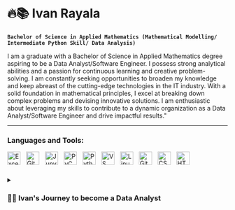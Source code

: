 # 🔥📚 Ivan Rayala
**`Bachelor of Science in Applied Mathematics (Mathematical Modelling/ Intermediate Python Skill/ Data Analysis)`**

I am a graduate with a Bachelor of Science in Applied Mathematics degree aspiring to be a Data Analyst/Software Engineer. I possess strong analytical abilities and a passion for continuous learning and creative problem-solving. I am constantly seeking opportunities to broaden my knowledge and keep abreast of the cutting-edge technologies in the IT industry. With a solid foundation in mathematical principles, I excel at breaking down complex problems and devising innovative solutions. I am enthusiastic about leveraging my skills to contribute to a dynamic organization as a Data Analyst/Software Engineer and drive impactful results."

---

### Languages and Tools:

<img align="left" alt="Excel" width="30px" style="padding-right:10px;" src="https://cdn.icon-icons.com/icons2/2397/PNG/512/microsoft_office_excel_logo_icon_145720.png" />
<img align="left" alt="GitHub" width="30px" style="padding-right:10px;" src="https://github.githubassets.com/images/modules/logos_page/GitHub-Mark.png" />
<img align="left" alt="Jupyter Lab" width="30px" style="padding-right:10px;" src="https://upload.wikimedia.org/wikipedia/commons/thumb/3/38/Jupyter_logo.svg/1200px-Jupyter_logo.svg.png" />
<img align="left" alt="PyCharm" width="30px" style="padding-right:10px;" src="https://storage.caktusgroup.com/media/blog-images/logo.png" />
<img align="left" alt="Python" width="30px" style="padding-right:10px;" src="https://upload.wikimedia.org/wikipedia/commons/thumb/0/0a/Python.svg/1200px-Python.svg.png" />
<img align="left" alt="VS Code" width="30px" style="padding-right:10px;" src="https://pbs.twimg.com/profile_images/1545098208556097536/rKXaODLl_400x400.jpg" />
<img align="left" alt="Linux" width="30px" style="padding-right:10px;" src="https://upload.wikimedia.org/wikipedia/commons/thumb/3/35/Tux.svg/1200px-Tux.svg.png" />
<img align="left" alt="Git" width="30px" style="padding-right:10px;" src="https://blogs.sas.com/content/sasdummy/files/2019/01/gitlogo.png" />
<img align="left" alt="CSS" width="30px" style="padding-right:10px;" src="https://cdn4.iconfinder.com/data/icons/social-media-logos-6/512/121-css3-512.png" />
<img align="left" alt="HTML" width="30px" style="padding-right:10px;" src="https://icons.iconarchive.com/icons/martz90/hex/512/html-5-icon.png"/>

<br />

#

<details>
  <summary><h3>👨‍💻 Ivan's Journey to become a Data Analyst</h3></summary>
 
My journey to becoming a data analyst has been defined by my quest to acquire essential knowledge and skills, along with the guidance of my mentor. I possess an analytical mindset and a natural aptitude for problem-solving, complemented by my Bachelor of Science degree in Applied Mathematics. Recognizing the significance of Python as the most in-demand programming language in data analysis, I dedicated myself to acquiring an intermediate skill level in Python. I have also gained knowledge in relevant data cleaning, processing, and modeling packages. Understanding the value of Excel in data analysis and visualization, I expanded my skill set by taking it as an elective course. In pursuing personal and professional growth, I completed a data analytics internship course and received a certificate of completion. As a demonstration of my abilities, I developed a predictive model for Non-alcoholic Steatohepatitis (NASH) fatty liver disease as my undergrad thesis. This project showcased my expertise in applying advanced statistical techniques to real-world scenarios. These diverse experiences have provided me with a strong foundation as a Data Analyst, equipping me with the necessary abilities and practical knowledge to succeed in the industry.


<!--
**git-ivan-hub/git-ivan-hub** is a ✨ _special_ ✨ repository because its `README.md` (this file) appears on your GitHub profile.

Here are some ideas to get you started:

- 🔭 I’m currently working on ...
- 🌱 I’m currently learning ...
- 👯 I’m looking to collaborate on ...
- 🤔 I’m looking for help with ...
- 💬 Ask me about ...
- 📫 How to reach me: ...
- 😄 Pronouns: ...
- ⚡ Fun fact: ...
-->
